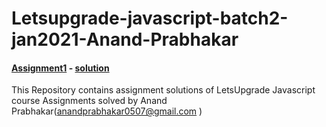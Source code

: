 # Letsupgrade-javascript-batch2-jan2021-Anand-Prabhakar

#### [Assignment1](https://drive.google.com/drive/folders/15US7MsuUqnyCS83uxTE6JKkDhufUk9-q) - [solution](https://github.com/anandprabhakar0507/Letsupgrade-javascript-batch2-jan2021-Anand-Prabhakar/blob/main/Assignment%201%20solution.txt)


This Repository contains assignment solutions of LetsUpgrade Javascript course Assignments solved by Anand Prabhakar(anandprabhakar0507@gmail.com )
